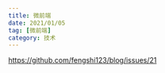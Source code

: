 ```yaml
---
title: 微前端
date: 2021/01/05
tag: [微前端]
category: 技术
---
```




https://github.com/fengshi123/blog/issues/21